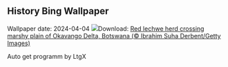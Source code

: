 ## History Bing Wallpaper
Wallpaper date: 2024-04-04
![](https://www.bing.com/th?id=OHR.AntelopeBotswana_EN-GB5529352670_UHD.jpg&w=1000)Download: [Red lechwe herd crossing marshy plain of Okavango Delta, Botswana (© Ibrahim Suha Derbent/Getty Images)](https://www.bing.com/th?id=OHR.AntelopeBotswana_EN-GB5529352670_UHD.jpg)

Auto get programm by LtgX

